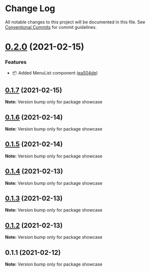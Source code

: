 # Change Log

All notable changes to this project will be documented in this file.
See [Conventional Commits](https://conventionalcommits.org) for commit guidelines.

# [0.2.0](https://github.com/qualipsolutions/snapdev-ui/compare/showcase@0.1.7...showcase@0.2.0) (2021-02-15)


### Features

* :package: Added MenuList component ([ea504de](https://github.com/qualipsolutions/snapdev-ui/commit/ea504de3815e0bdb778c42b8085954e2ab84a1f7))





## [0.1.7](https://github.com/qualipsolutions/snapdev-ui/compare/showcase@0.1.6...showcase@0.1.7) (2021-02-15)

**Note:** Version bump only for package showcase





## [0.1.6](https://github.com/qualipsolutions/snapdev-ui/compare/showcase@0.1.5...showcase@0.1.6) (2021-02-14)

**Note:** Version bump only for package showcase





## [0.1.5](https://github.com/qualipsolutions/snapdev-ui/compare/showcase@0.1.4...showcase@0.1.5) (2021-02-14)

**Note:** Version bump only for package showcase





## [0.1.4](https://github.com/qualipsolutions/snapdev-ui/compare/showcase@0.1.3...showcase@0.1.4) (2021-02-13)

**Note:** Version bump only for package showcase





## [0.1.3](https://github.com/qualipsolutions/snapdev-ui/compare/showcase@0.1.2...showcase@0.1.3) (2021-02-13)

**Note:** Version bump only for package showcase





## [0.1.2](https://github.com/qualipsolutions/snapdev-ui/compare/showcase@0.1.1...showcase@0.1.2) (2021-02-13)

**Note:** Version bump only for package showcase





## 0.1.1 (2021-02-12)

**Note:** Version bump only for package showcase
